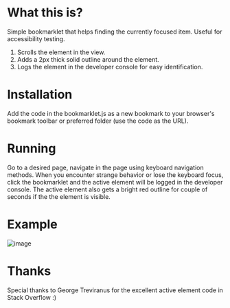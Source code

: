# What this is?
Simple bookmarklet that helps finding the currently focused item. Useful for accessibility testing.
1. Scrolls the element in the view.
2. Adds a 2px thick solid outline around the element.
3. Logs the element in the developer console for easy identification.

# Installation
Add the code in the bookmarklet.js as a new bookmark to your browser's bookmark toolbar or preferred folder (use the code as the URL).

# Running
Go to a desired page, navigate in the page using keyboard navigation methods. When you encounter strange behavior or lose the keyboard focus, click the bookmarklet and the active element will be logged in the developer console. The active element also gets a bright red outline for couple of seconds if the the element is visible.

# Example
![image](https://user-images.githubusercontent.com/92969932/142152154-9755727b-eb48-4788-b91c-b79179989a8a.png)

# Thanks
Special thanks to George Treviranus for the excellent active element code in Stack Overflow :)
